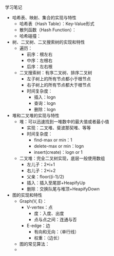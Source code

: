 学习笔记

* 哈希表、映射、集合的实现与特性
	* 哈希表（Hash Table）：Key-Value形式
	* 散列函数（Hash Function）：
	* 哈希碰撞：
* 树、二叉树、二叉搜索树的实现和特性
	* 遍历：
		* 前序：根左右
		* 中序：左根右
		* 后序：左右根
	* 二叉搜索树：有序二叉树、排序二叉树
		* 左子树上的所有节点都小于根节点
		* 右子树上的所有节点都大于根节点
		* 时间复杂度：
			* 插入：logn
			* 查询：logn
			* 删除：logn
* 堆和二叉堆的实现与特性
	* 堆：可以迅速找到一堆数中的最大值或者最小值
		* 实现：二叉堆、斐波那契堆、等等
		* 时间复杂度：
			* find-max or min：1
			* delete-max or min：logn
			* insert(create)：logn or 1
	* 二叉堆：完全二叉树实现，底层一般使用数组
		* 左儿子：2*i+1
		* 右儿子：2*i+2
		* 父亲：floor((i-1)/2)
		* 插入：插入至尾部+HeapifyUp
		* 删除：交换队尾与堆顶+HeapifyDown
* 图的实现和特性
	* Graph(V, E)：
		* V-vertex：点
			* 度：入度、出度
			* 点与点之间：连通与否
		* E-edge：边 
			* 有向和无向：（单行线）
			* 权重：（边长）
	* 图的常见算法：
	* 
